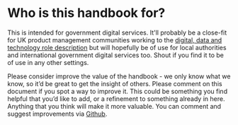 # Who is this handbook for?

This is intended for government digital services. It'll probably be a close-fit for UK product management communities working to the [digital, data and technology role description](https://www.gov.uk/government/collections/digital-data-and-technology-profession-capability-framework#product-and-delivery:-product-manager) but will hopefully be of use for local authorities and international government digital services too. Shout if you find it to be of use in any other settings.

Please consider improve the value of the handbook - we only know what we know, so it’d be great to get the insight of others. Please comment on this document if you spot a way to improve it. This could be something you find helpful that you’d like to add, or a refinement to something already in here. Anything that you think will make it more valuable. You can comment and suggest improvements via [Github](https://github.com/scottcolfer/product-management-handbook).
